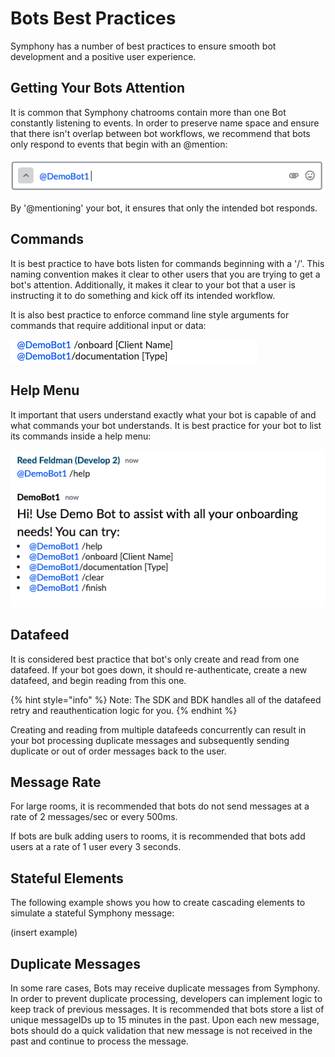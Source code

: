 # Bots Best Practices

Symphony has a number of best practices to ensure smooth bot development and a positive user experience.  

## Getting Your Bots Attention

It is common that Symphony chatrooms contain more than one Bot constantly listening to events.  In order to preserve name space and ensure that there isn't overlap between bot workflows, we recommend that bots only respond to events that begin with an @mention:

![](../.gitbook/assets/screen-shot-2020-07-22-at-4.09.09-pm.png)

By '@mentioning' your bot, it ensures that only the intended bot responds.

## Commands

It is best practice to have bots listen for commands beginning with a '/'.  This naming convention makes it clear to other users that you are trying to get a bot's attention.  Additionally, it makes it clear to your bot that a user is instructing it to do something and kick off its intended workflow.  

It is also best practice to enforce command line style arguments for commands that require additional input or data:

![](../.gitbook/assets/screen-shot-2020-07-22-at-4.41.50-pm.png)

## Help Menu

It important that users understand exactly what your bot is capable of and what commands your bot understands.  It is best practice for your bot to list its commands inside a help menu:

 

![](../.gitbook/assets/screen-shot-2020-07-22-at-4.41.10-pm.png)

## Datafeed

It is considered best practice that bot's only create and read from one datafeed.  If your bot goes down, it should re-authenticate, create a new datafeed, and begin reading from this one.  

{% hint style="info" %}
Note: The SDK and BDK handles all of the datafeed retry and reauthentication logic for you.
{% endhint %}

Creating and reading from multiple datafeeds concurrently can result in your bot processing duplicate messages and subsequently sending duplicate or out of order messages back to the user.  

## Message Rate

For large rooms, it is recommended that bots do not send messages at a rate of 2 messages/sec or every 500ms.  

If bots are bulk adding users to rooms, it is recommended that bots add users at a rate of 1 user every 3 seconds.

## Stateful Elements

The following example shows you how to create cascading elements to simulate a stateful Symphony message:

\(insert example\)

## Duplicate Messages

In some rare cases, Bots may receive duplicate messages from Symphony.  In order to prevent duplicate processing, developers can implement logic to keep track of previous messages.  It is recommended that bots store a list of unique messageIDs up to 15 minutes in the past.  Upon each new message, bots should do a quick validation that new message is not received in the past and continue to process the message.

   

